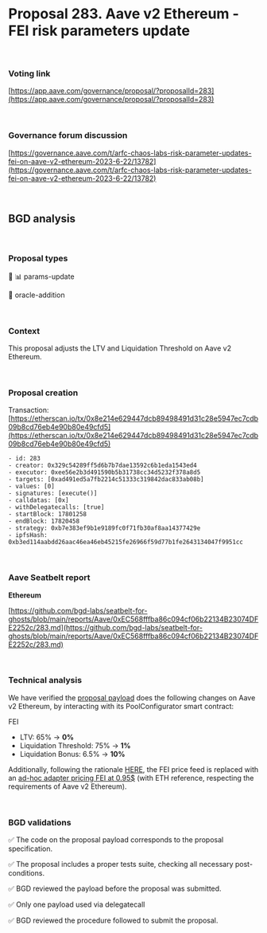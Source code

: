 # Proposal 283. Aave v2 Ethereum - FEI risk parameters update

<br>

### Voting link

[https://app.aave.com/governance/proposal/?proposalId=283](https://app.aave.com/governance/proposal/?proposalId=283)

<br>

### Governance forum discussion

[https://governance.aave.com/t/arfc-chaos-labs-risk-parameter-updates-fei-on-aave-v2-ethereum-2023-6-22/13782](https://governance.aave.com/t/arfc-chaos-labs-risk-parameter-updates-fei-on-aave-v2-ethereum-2023-6-22/13782)

<br>

## BGD analysis

<br>

### Proposal types

:wrench: :bar_chart: params-update

:crystal_ball: oracle-addition

<br>

### Context

This proposal adjusts the LTV and Liquidation Threshold on Aave v2 Ethereum.

<br>

### Proposal creation

Transaction: [https://etherscan.io/tx/0x8e214e629447dcb89498491d31c28e5947ec7cdb09b8cd76eb4e90b80e49cfd5](https://etherscan.io/tx/0x8e214e629447dcb89498491d31c28e5947ec7cdb09b8cd76eb4e90b80e49cfd5)

```
- id: 283
- creator: 0x329c54289ff5d6b7b7dae13592c6b1eda1543ed4
- executor: 0xee56e2b3d491590b5b31738cc34d5232f378a8d5
- targets: [0xad491ed5a7fb2214c51333c319842dac833ab08b]
- values: [0]
- signatures: [execute()]
- calldatas: [0x]
- withDelegatecalls: [true]
- startBlock: 17801258
- endBlock: 17820458
- strategy: 0xb7e383ef9b1e9189fc0f71fb30af8aa14377429e
- ipfsHash: 0xb3ed114aabdd26aac46ea46eb45215fe26966f59d77b1fe2643134047f9951cc
```

<br>

### Aave Seatbelt report

**Ethereum**

[https://github.com/bgd-labs/seatbelt-for-ghosts/blob/main/reports/Aave/0xEC568fffba86c094cf06b22134B23074DFE2252c/283.md](https://github.com/bgd-labs/seatbelt-for-ghosts/blob/main/reports/Aave/0xEC568fffba86c094cf06b22134B23074DFE2252c/283.md)


<br>

### Technical analysis

We have verified the [proposal payload](https://etherscan.io/address/0xad491ed5a7fb2214c51333c319842dac833ab08b#code#F1#L13) does the following changes on Aave v2 Ethereum, by interacting with its PoolConfigurator smart contract:

FEI
- LTV: 65% -> **0%**
- Liquidation Threshold: 75% -> **1%**
- Liquidation Bonus: 6.5% -> **10%**

Additionally, following the rationale [HERE](https://governance.aave.com/t/arfc-chaos-labs-risk-parameter-updates-fei-on-aave-v2-ethereum-2023-6-22/13782/3), the FEI price feed is replaced with an [ad-hoc adapter pricing FEI at 0.95$](https://etherscan.io/address/0xac3AF0f4A52C577Cc2C241dF51a01FDe3D06D93B#code#F1#L13) (with ETH reference, respecting the requirements of Aave v2 Ethereum).

<br>

### BGD validations

:white_check_mark: The code on the proposal payload corresponds to the proposal specification.

:white_check_mark: The proposal includes a proper tests suite, checking all necessary post-conditions.

:white_check_mark: BGD reviewed the payload before the proposal was submitted.

:white_check_mark: Only one payload used via delegatecall

:white_check_mark: BGD reviewed the procedure followed to submit the proposal.
